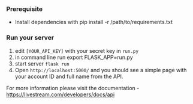 ### Prerequisite
- Install dependencies with pip install -r /path/to/requirements.txt

### Run your server

1. edit `[YOUR_API_KEY]` with your secret key in `run.py`
2. in command line run export FLASK_APP=run.py
3. start server `flask run`
4. Open `http://localhost:5000/` and you should see a simple page with your account ID and full name from the API. 

For more information please visit the documentation - https://livestream.com/developers/docs/api